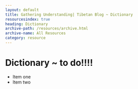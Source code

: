 ```yaml
---
layout: default
title: Gathering Understanding| Tibetan Blog ~ Dictionary
resourcesindex: true
heading: Dictionary
archive-path: /resources/archive.html
archive-name: All Resources
category: resource
---
```

# Dictionary ~ to do!!!!

* Item one
* Item two